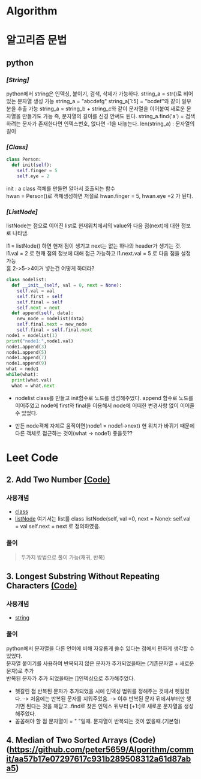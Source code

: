# Algorithm

알고리즘
문법
===========

python
-------------
### *[String]*
python에서 string은 인덱싱, 붙이기, 검색, 삭제가 가능하다.
string_a = str()로 비어있는 문자열 생성 가능
string_a = "abcdefg"
string_a[1:5] = "bcdef"와 같이 일부분을 추출 가능
string_a = string_b + string_c와 같이 문자열을 이어붙여 새로운 문자열을 만들기도 가능
즉, 문자열의 길이를 신경 안써도 된다.
string_a.find('a') = 검색하려는 문자가 존재한다면 인덱스번호, 없다면 -1을 내놓는다.
len(string_a) : 문자열의 길이


### *[Class]*
~~~python
class Person: 
  def init(self):
    self.finger = 5
    self.eye = 2
~~~
init : a class 객체를 만들면 알아서 호출되는 함수 <br>
hwan = Person()로 객체생성하면 저절로 hwan.finger = 5, hwan.eye =2 가 된다.

### *[ListNode]*
listNode는 점으로 이어진 list로 현재위치에서의 value와 다음 점(next)에 대한 정보로 나타냄.

l1 = listNode() 하면 현재 점이 생기고 next는 없는 하나의 header가 생기는 것. 
<br> 
l1.val = 2 로 현재 점의 정보에 대해 접근 가능하고 l1.next.val = 5 로 다음 점을 설정 가능 
<br>
흠 2->5->4이거 넣는건 어떻게 하더라?
~~~python
class nodelist:
  def __init__(self, val = 0, next = None):
    self.val = val
    self.first = self
    self.final = self
    self.next = next
  def append(self, data):
    new_node = nodelist(data)
    self.final.next = new_node
    self.final = self.final.next
node1 = nodelist(1)
print("node1:",node1.val)
node1.append(3)
node1.append(5)
node1.append(7)
node1.append(9)
what = node1
while(what):
  print(what.val)
  what = what.next
~~~
* nodelist class를 만들고 init함수로 노드를 생성해주었다.
append 함수로 노드를 이어주었고 node에 first와 final을 이용해서 node에 어떠한 변경사항 없이 이어줄 수 있었다.

* 만든 node객체 자체로 움직이면(node1 = node1->next) 현 위치가 바뀌기 때문에
다른 객체로 접근하는 것이(what -> node1) 좋을듯??

Leet Code
====================
## 2. Add Two Number [(Code)](https://github.com/peter5659/Algorithm/commit/4c0c83262bbe60da3cde7e72e96c642c47f9a056)

### 사용개념

* [class](#class)
* [listNode](#listNode) 여기서는 list를 class listNode(self, val =0, next = None): self.val = val self.next = next 로 정의하였음.

### 풀이
> 두가지 방법으로 풀이 가능(재귀, 반복)

## 3. Longest Substring Without Repeating Characters  [(Code)](https://github.com/peter5659/Algorithm/commit/1d9aba8ce0a1ec48866930cc44f683427be2f862)

### 사용개념

* [string](#string)

### 풀이
> 
python에서 문자열을 다른 언어에 비해 자유롭게 쓸수 있다는 점에서 편하게 생각할 수 있었다.
<br>
문자열 붙이기를 사용하여 반복되지 않은 문자가 추가되었을때는 (기존문자열 + 새로운문자)로 추가
<br>
반복된 문자가 추가 되었을때는 []인덱싱으로 추가해주었다.
* 헷갈린 점
반복된 문자가 추가되었을 시에 인덱싱 범위를 정해주는 것에서 헷갈렸다. 
 -> 처음에는 반복된 문자를 지워주었음.
 -> 이후 반복된 문자 뒤에서부터만 챙기면 된다는 것을 깨닫고 .find로 찾은 인덱스 뒤부터 [+1:]로 새로운 문자열을 생성해주었다.
* 꼼꼼해야 할 점
문자열이 = " "일때.
문자열이 반복되는 것이 없을때.(기본형)

## 4. Median of Two Sorted Arrays  (Code) (https://github.com/peter5659/Algorithm/commit/aa57b17e07297617c931b289508312a61d87aba5)
